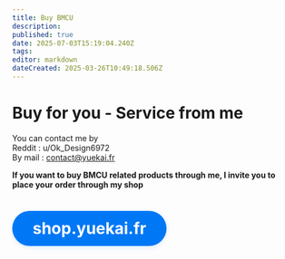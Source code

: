 ```yaml
---
title: Buy BMCU
description: 
published: true
date: 2025-07-03T15:19:04.240Z
tags: 
editor: markdown
dateCreated: 2025-03-26T10:49:18.506Z
---
```


# Buy for you - Service from me

You can contact me by  
Reddit : u/Ok\_Design6972  
By mail : [contact@yuekai.fr](mailto:contact@yuekai.fr)


**If you want to buy BMCU related products through me, I invite you to place your order through my shop**

<a href="http://shop.yuekai.fr"
   style="
     display: inline-block;
     padding: 14px 36px;
     font-size: 28px;
     font-weight: bold;
     color: #fff;
     background: #0078f5;
     border-radius: 32px;
     text-decoration: none;
     box-shadow: 0 2px 8px rgba(0,120,245,0.15);
     transition: background 0.2s, box-shadow 0.2s;
     margin-top: 24px;
   "
   onmouseover="this.style.background='#005bbd';this.style.boxShadow='0 6px 16px rgba(0,91,189,0.17)'"
   onmouseout="this.style.background='#0078f5';this.style.boxShadow='0 2px 8px rgba(0,120,245,0.15)'">shop.yuekai.fr
</a>


